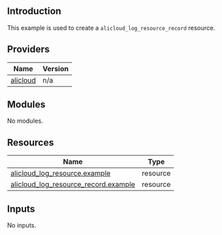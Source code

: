 <!-- BEGIN_TF_DOCS -->
## Introduction

This example is used to create a `alicloud_log_resource_record` resource.

## Providers

| Name | Version |
|------|---------|
| <a name="provider_alicloud"></a> [alicloud](#provider\_alicloud) | n/a |

## Modules

No modules.

## Resources

| Name | Type |
|------|------|
| [alicloud_log_resource.example](https://registry.terraform.io/providers/aliyun/alicloud/latest/docs/resources/log_resource) | resource |
| [alicloud_log_resource_record.example](https://registry.terraform.io/providers/aliyun/alicloud/latest/docs/resources/log_resource_record) | resource |

## Inputs

No inputs.
<!-- END_TF_DOCS -->    